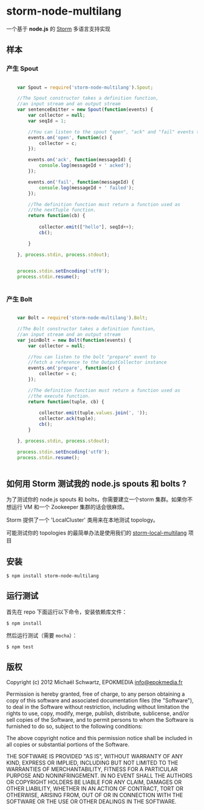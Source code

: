# storm-node-multilang

一个基于 **node.js** 的 [Storm][0] 多语言支持实现

## 样本

### 产生 Spout

```javascript
	
	var Spout = require('storm-node-multilang').Spout;

	//The Spout constructor takes a definition function,
	//an input stream and an output stream
    var sentenceEmitter = new Spout(function(events) {
		var collector = null;
		var seqId = 1;

		//You can listen to the spout "open", "ack" and "fail" events to
		events.on('open', function(c) {
			collector = c;
		});

		events.on('ack', function(messageId) {
			console.log(messageId + ' acked');
		});

		events.on('fail', function(messageId) {
			console.log(messageId + ' failed');
		});

		//The definition function must return a function used as
		//the nextTuple function.
		return function(cb) {
			
			collector.emit(["hello"], seqId++);
			cb();

		}

	}, process.stdin, process.stdout);

	
	process.stdin.setEncoding('utf8');
	process.stdin.resume();
    
``` 


### 产生 Bolt

```javascript
	
	var Bolt = require('storm-node-multilang').Bolt;

	//The Bolt constructor takes a definition function,
	//an input stream and an output stream
    var joinBolt = new Bolt(function(events) {
		var collector = null;

		//You can listen to the bolt "prepare" event to
		//fetch a reference to the OutputCollector instance
		events.on('prepare', function(c) {
			collector = c;
		});

		//The definition function must return a function used as
		//the execute function.
		return function(tuple, cb) {
		
			collector.emit(tuple.values.join(', '));
			collector.ack(tuple);
			cb();
		}

	}, process.stdin, process.stdout);

	process.stdin.setEncoding('utf8');
	process.stdin.resume();
    
``` 

## 如何用 Storm 测试我的 node.js spouts 和 bolts ?

为了测试你的 node.js spouts 和 bolts，你需要建立一个storm 集群。如果你不想运行 VM 和一个
Zookeeper 集群的话会很麻烦。

Storm 提供了一个 'LocalCluster' 类用来在本地测试 topology。

可能测试你的 topologies 的最简单办法是使用我们的 [storm-local-multilang][1] 项目

## 安装

    $ npm install storm-node-multilang

## 运行测试

首先在 repo 下面运行以下命令，安装依赖库文件：

    $ npm install

然后运行测试（需要 `mocha`）：

    $ npm test

## 版权

Copyright (c) 2012 Michaël Schwartz, EPOKMEDIA <info@epokmedia.fr>

Permission is hereby granted, free of charge, to any person obtaining a copy
of this software and associated documentation files (the "Software"), to deal
in the Software without restriction, including without limitation the rights
to use, copy, modify, merge, publish, distribute, sublicense, and/or sell
copies of the Software, and to permit persons to whom the Software is furnished
to do so, subject to the following conditions:

The above copyright notice and this permission notice shall be included in all
copies or substantial portions of the Software.

THE SOFTWARE IS PROVIDED "AS IS", WITHOUT WARRANTY OF ANY KIND, EXPRESS OR
IMPLIED, INCLUDING BUT NOT LIMITED TO THE WARRANTIES OF MERCHANTABILITY,
FITNESS FOR A PARTICULAR PURPOSE AND NONINFRINGEMENT. IN NO EVENT SHALL THE
AUTHORS OR COPYRIGHT HOLDERS BE LIABLE FOR ANY CLAIM, DAMAGES OR OTHER
LIABILITY, WHETHER IN AN ACTION OF CONTRACT, TORT OR OTHERWISE, ARISING FROM,
OUT OF OR IN CONNECTION WITH THE SOFTWARE OR THE USE OR OTHER DEALINGS IN
THE SOFTWARE.



[0]: https://github.com/nathanmarz/storm
[1]: https://github.com/epokmedia/storm-local-multilang